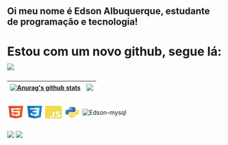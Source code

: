 ## Oi meu nome é Edson Albuquerque, estudante de programação e tecnologia!

# Estou com um novo github, segue lá: <a href = "https://github.com/edsonalbjr"><img src="https://img.shields.io/badge/GitHub-100000?style=for-the-badge&logo=github&logoColor=white" target="_blank"></a>

| <a href="https://github.com/edsonasjr93/github-readme-stats"><img align="center" src="https://github-readme-stats.vercel.app/api?username=edsonasjr93&show_icons=true&include_all_commits=true&theme=slateorange&hide_border=true" alt="Anurag's github stats" /></a> | <a href="https://github.com/edsonasjr93/github-readme-stats"><img align="center" src="https://github-readme-stats.vercel.app/api/top-langs/?username=edsonasjr93&layout=compact&theme=slateorange&hide_border=true" /></a> |
| ------------- | ------------- |

<div style="display: inline_block"><br>
  <img align="center" alt="Edson-HTML" height="30" width="40" src="https://raw.githubusercontent.com/devicons/devicon/master/icons/html5/html5-original.svg">
  <img align="center" alt="Edson-CSS" height="30" width="40" src="https://raw.githubusercontent.com/devicons/devicon/master/icons/css3/css3-original.svg">
  <img align="center" alt="Edson-Js" height="30" width="40" src="https://raw.githubusercontent.com/devicons/devicon/master/icons/javascript/javascript-plain.svg">
  <img align="center" alt="Edson-Python" height="30" width="40" src="https://raw.githubusercontent.com/devicons/devicon/master/icons/python/python-original.svg">
  <img align="center" alt="Edson-mysql" height="30" width="40" src="https://cdn.jsdelivr.net/gh/devicons/devicon/icons/mysql/mysql-original-wordmark.svg">
</div>
  
  ##
 
<div> 
 <a href="https://www.linkedin.com/in/edson-albuquerque-591745262/" target="_blank"><img src="https://img.shields.io/badge/-LinkedIn-%230077B5?style=for-the-badge&logo=linkedin&logoColor=white" target="_blank"></a> 
 <a href = "mailto:edsonalbjr@gmail.com"><img src="https://img.shields.io/badge/-Gmail-%23333?style=for-the-badge&logo=gmail&logoColor=white" target="_blank"></a>
</div>


